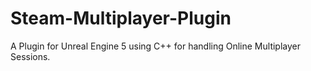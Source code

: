 # Steam-Multiplayer-Plugin
A Plugin for Unreal Engine 5 using C++ for handling Online Multiplayer Sessions.
